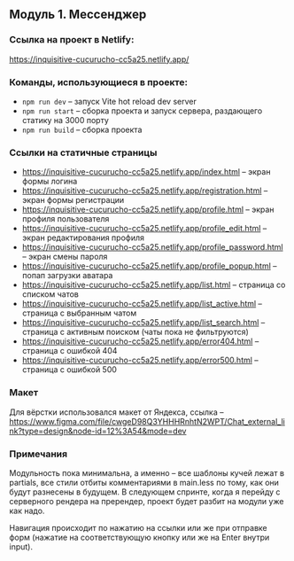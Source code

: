 ## Модуль 1. Мессенджер

### Ссылка на проект в Netlify:
https://inquisitive-cucurucho-cc5a25.netlify.app/

### Команды, использующиеся в проекте:
- `npm run dev` – запуск Vite hot reload dev server
- `npm run start` – сборка проекта и запуск сервера, раздающего статику на 3000 порту
- `npm run build` – сборка проекта

### Ссылки на статичные страницы
- https://inquisitive-cucurucho-cc5a25.netlify.app/index.html – экран формы логина
- https://inquisitive-cucurucho-cc5a25.netlify.app/registration.html – экран формы регистрации
- https://inquisitive-cucurucho-cc5a25.netlify.app/profile.html – экран профиля пользователя
- https://inquisitive-cucurucho-cc5a25.netlify.app/profile_edit.html – экран редактирования профиля
- https://inquisitive-cucurucho-cc5a25.netlify.app/profile_password.html – экран смены пароля
- https://inquisitive-cucurucho-cc5a25.netlify.app/profile_popup.html – попап загрузки аватара
- https://inquisitive-cucurucho-cc5a25.netlify.app/list.html – страница со списком чатов
- https://inquisitive-cucurucho-cc5a25.netlify.app/list_active.html – страница с выбранным чатом
- https://inquisitive-cucurucho-cc5a25.netlify.app/list_search.html – страница с активным поиском (чаты пока не фильтруются)
- https://inquisitive-cucurucho-cc5a25.netlify.app/error404.html – страница с ошибкой 404
- https://inquisitive-cucurucho-cc5a25.netlify.app/error500.html – страница с ошибкой 500

### Макет
Для вёрстки использовался макет от Яндекса, ссылка – https://www.figma.com/file/cwgeD98Q3YHHHRnhtN2WPT/Chat_external_link?type=design&node-id=12%3A54&mode=dev

### Примечания
Модульность пока минимальна, а именно – все шаблоны кучей лежат в partials, все стили отбиты комментариями в main.less 
по тому, как они будут разнесены в будущем. В следующем спринте, когда я перейду с серверного рендера на пререндер, 
проект будет разбит на модули уже как надо.

Навигация происходит по нажатию на ссылки или же при отправке форм (нажатие на соответствующую кнопку или же на Enter внутри input).
